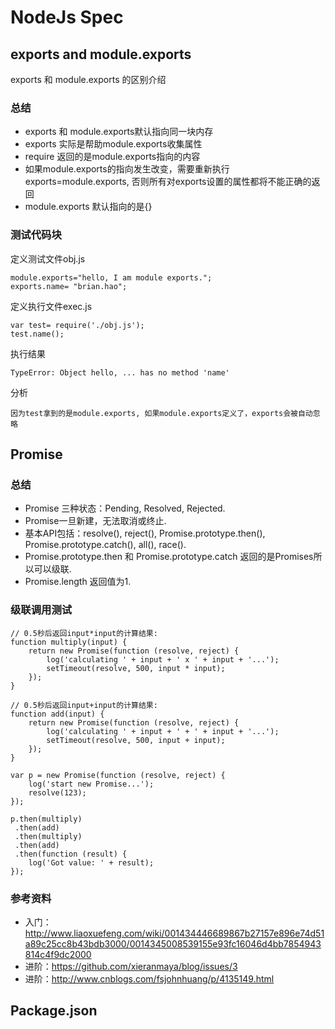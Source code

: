 # NodeJs Spec
## exports and module.exports
exports 和 module.exports 的区别介绍
### 总结
* exports 和 module.exports默认指向同一块内存
* exports 实际是帮助module.exports收集属性
* require 返回的是module.exports指向的内容
* 如果module.exports的指向发生改变，需要重新执行exports=module.exports, 否则所有对exports设置的属性都将不能正确的返回
* module.exports 默认指向的是{}

### 测试代码块
定义测试文件obj.js  

```
module.exports="hello, I am module exports.";    
exports.name= "brian.hao";
```

定义执行文件exec.js  

```
var test= require('./obj.js');
test.name();  
```

执行结果  

`TypeError: Object hello, ... has no method 'name'`

分析  

`因为test拿到的是module.exports, 如果module.exports定义了，exports会被自动忽略` 
 
## Promise
### 总结
* Promise 三种状态：Pending, Resolved, Rejected.
* Promise一旦新建，无法取消或终止.
* 基本API包括：resolve(), reject(), Promise.prototype.then(), Promise.prototype.catch(), all(), race().
* Promise.prototype.then 和 Promise.prototype.catch 返回的是Promises所以可以级联.
* Promise.length 返回值为1.  

### 级联调用测试  
```
// 0.5秒后返回input*input的计算结果:
function multiply(input) {
    return new Promise(function (resolve, reject) {
        log('calculating ' + input + ' x ' + input + '...');
        setTimeout(resolve, 500, input * input);
    });
}

// 0.5秒后返回input+input的计算结果:
function add(input) {
    return new Promise(function (resolve, reject) {
        log('calculating ' + input + ' + ' + input + '...');
        setTimeout(resolve, 500, input + input);
    });
}

var p = new Promise(function (resolve, reject) {
    log('start new Promise...');
    resolve(123);
});

p.then(multiply)
 .then(add)
 .then(multiply)
 .then(add)
 .then(function (result) {
    log('Got value: ' + result);
});  
```
### 参考资料
* 入门：http://www.liaoxuefeng.com/wiki/001434446689867b27157e896e74d51a89c25cc8b43bdb3000/0014345008539155e93fc16046d4bb7854943814c4f9dc2000
* 进阶：https://github.com/xieranmaya/blog/issues/3
* 进阶：http://www.cnblogs.com/fsjohnhuang/p/4135149.html  

## Package.json







